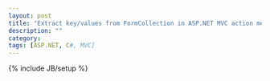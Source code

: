 ```yaml
---
layout: post
title: "Extract key/values from FormCollection in ASP.NET MVC action method"
description: ""
category: 
tags: [ASP.NET, C#, MVC]
---
```

{% include JB/setup %}


 